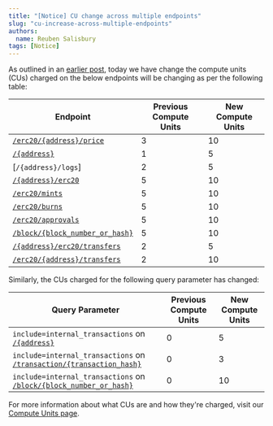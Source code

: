 ```yaml
---
title: "[Notice] CU change across multiple endpoints"
slug: "cu-increase-across-multiple-endpoints"
authors:
  name: Reuben Salisbury
tags: [Notice]
---
```


As outlined in an [earlier post](/changelog/planned-cu-increase-across-multiple-endpoints), today we have change the compute units (CUs) charged on the below endpoints will be changing as per the following table:

| Endpoint                                                                                | Previous Compute Units | New Compute Units |
| --------------------------------------------------------------------------------------- | ---------------------- | ----------------- |
| [`/erc20/{address}/price`](/web3-data-api/evm/reference/get-token-price)                | 3                      | 10                |
| [`/{address}`](/web3-data-api/evm/reference/get-wallet-transactions)                    | 1                      | 5                 |
| [`/{address}/logs`]                                                                     | 2                      | 5                 |
| [`/{address}/erc20`](/web3-data-api/evm/reference/get-wallet-token-balances)            | 5                      | 10                |
| [`/erc20/mints`](/web3-data-api/evm/reference/get-erc20-mints)                      | 5                      | 10                |
| [`/erc20/burns`](/web3-data-api/evm/reference/get-erc20-burns)                      | 5                      | 10                |
| [`/erc20/approvals`](/web3-data-api/evm/reference/get-erc20-approvals)              | 5                      | 10                |
| [`/block/{block_number_or_hash}`](/web3-data-api/evm/reference/get-block)               | 5                      | 10                |
| [`/{address}/erc20/transfers`](/web3-data-api/evm/reference/get-wallet-token-transfers) | 2                      | 5                 |
| [`/erc20/{address}/transfers`](/web3-data-api/evm/reference/get-token-transfers)        | 2                      | 10                |

Similarly, the CUs charged for the following query parameter has changed:

| Query Parameter                                                                                                      | Previous Compute Units | New Compute Units |
| -------------------------------------------------------------------------------------------------------------------- | ---------------------- | ----------------- |
| `include=internal_transactions` on [`/{address}`](/web3-data-api/evm/reference/get-wallet-transactions)              | 0                      | 5                 |
| `include=internal_transactions` on [`/transaction/{transaction_hash}`](/web3-data-api/evm/reference/get-transaction) | 0                      | 3                 |
| `include=internal_transactions` on [`/block/{block_number_or_hash}`](/web3-data-api/evm/reference/get-block)         | 0                      | 10                |

For more information about what CUs are and how they're charged, visit our [Compute Units page](/web3-data-api/evm/reference/compute-units-cu).
